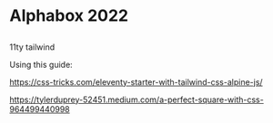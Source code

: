 # Alphabox 2022

##

11ty
tailwind

Using this guide:

https://css-tricks.com/eleventy-starter-with-tailwind-css-alpine-js/

https://tylerduprey-52451.medium.com/a-perfect-square-with-css-964499440998
